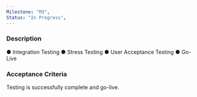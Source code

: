 ```yaml
---
Milestone: "M3",
Status: "In Progress",
---
```

<!--lang:en--> 
### Description

● Integration Testing
● Stress Testing
● User Acceptance Testing
● Go-Live

### Acceptance Criteria
Testing is successfully complete and go-live.
